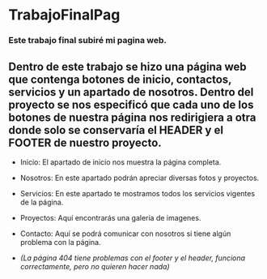 # TrabajoFinalPag

### Este trabajo final subiré mi pagina web.

## Dentro de este trabajo se hizo una página web que contenga botones de inicio, contactos, servicios y un apartado de nosotros. Dentro del proyecto se nos especificó que cada uno de los botones de nuestra página nos redirigiera a otra donde solo se conservaría el HEADER y el FOOTER de nuestro proyecto.

- Inicio: El apartado de inicio nos muestra la página completa.
- Nosotros: En este apartado podrán apreciar diversas fotos y proyectos.
- Servicios: En este apartado te mostramos todos los servicios vigentes de la página.
- Proyectos: Aquí encontrarás una galería de imagenes.
- Contacto: Aquí se podrá comunicar con nosotros si tiene algún problema con la página.

- *(La página 404 tiene problemas con el footer y el header, funciona correctamente, pero no quieren hacer nada)*


